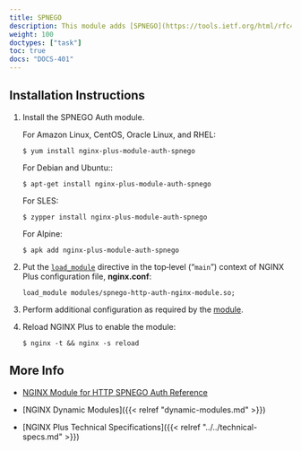 ```yaml
---
title: SPNEGO
description: This module adds [SPNEGO](https://tools.ietf.org/html/rfc4178) support to NGINX Plus. Currently, only Kerberos authentication via GSSAPI is supported.
weight: 100
doctypes: ["task"]
toc: true
docs: "DOCS-401"
---
```



<span id="install"></span>
## Installation Instructions

1. Install the SPNEGO Auth module.

   For Amazon Linux, CentOS, Oracle Linux, and RHEL:
   
   ```shell
   $ yum install nginx-plus-module-auth-spnego
   ```

   For Debian and Ubuntu::

   ```shell
   $ apt-get install nginx-plus-module-auth-spnego
   ```

   For SLES:
   
   ```shell
   $ zypper install nginx-plus-module-auth-spnego
   ```

   For Alpine:

   ```shell
   $ apk add nginx-plus-module-auth-spnego
   ```

2. Put the [`load_module`](https://nginx.org/en/docs/ngx_core_module.html#load_module) directive in the top‑level (“`main`”) context of NGINX Plus configuration file, **nginx.conf**:

   ```nginx
   load_module modules/spnego-http-auth-nginx-module.so;
   ```

3. Perform additional configuration as required by the [module](https://github.com/stnoonan/spnego-http-auth-nginx-module).

4. Reload NGINX Plus to enable the module:

   ```shell
   $ nginx -t && nginx -s reload
   ```


<span id="info"></span>
## More Info

* [NGINX Module for HTTP SPNEGO Auth Reference](https://github.com/stnoonan/spnego-http-auth-nginx-module)

* [NGINX Dynamic Modules]({{< relref "dynamic-modules.md" >}})

* [NGINX Plus Technical Specifications]({{< relref "../../technical-specs.md" >}})

